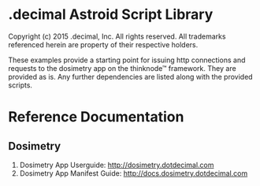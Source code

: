 .decimal Astroid Script Library
===============================

Copyright (c) 2015 .decimal, Inc. All rights reserved.
All trademarks referenced herein are property of their respective
holders.

These examples provide a starting point for issuing http connections and requests to the dosimetry app on the thinknode™ framework. They are provided as is. Any further dependencies are listed along with the provided scripts.

Reference Documentation
=======================

Dosimetry
---------
1. Dosimetry App Userguide: http://dosimetry.dotdecimal.com
2. Dosimetry App Manifest Guide: http://docs.dosimetry.dotdecimal.com
